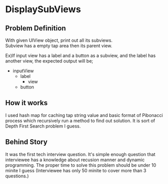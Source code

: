 # DisplaySubViews

## Problem Definition
With given UIView object, print out all its subviews.  
Subview has a empty tap area then its parent view.  

Ex)If input view has a label and a button as a subview, and the label has another view, the expected output will be;  
* inputView
  * label
    * view
  * button

## How it works
I used hash map for caching tap string value and basic format of Pibonacci process which recursively run a method to find out solution. It is sort of Depth First Search problem I guess.  


## Behind Story
It was the first tech interview question. It's simple enough question that interviewee has a knowledge about recusion manner and dynamic programming. The proper time to solve this problem should be under 10 minite I guess (Interviewee has only 50 minite to cover more than 3 questions.)  
